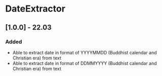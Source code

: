 # DateExtractor

## [1.0.0] - 22.03
### Added
- Able to extract date in format of YYYYMMDD (Buddhist calendar and Christian era) from text
- Able to extract date in format of DDMMYYYY (Buddhist calendar and Christian era) from text